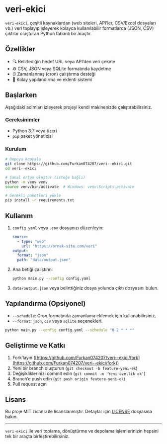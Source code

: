 # veri-ekici

`veri-ekici`, çeşitli kaynaklardan (web siteleri, API’ler, CSV/Excel dosyaları vb.) veri toplayıp işleyerek kolayca kullanılabilir formatlarda (JSON, CSV) çıktılar oluşturan Python tabanlı bir araçtır.

## Özellikler

* 🔍 Belirlediğin hedef URL veya API’den veri çekme
* ⚙️ CSV, JSON veya SQLite formatında kaydetme
* ⏰ Zamanlanmış (cron) çalıştırma desteği
* 🚀 Kolay yapılandırma ve eklenti sistemi

## Başlarken

Aşağıdaki adımları izleyerek projeyi kendi makinenizde çalıştırabilirsiniz.

### Gereksinimler

* Python 3.7 veya üzeri
* `pip` paket yöneticisi

### Kurulum

```bash
# Depoyu kopyala
git clone https://github.com/Furkan074207/veri--ekici.git
cd veri--ekici

# Sanal ortam oluştur (isteğe bağlı)
python -m venv venv
source venv/bin/activate  # Windows: venv\Scripts\activate

# Gerekli paketleri yükle
pip install -r requirements.txt
```

## Kullanım

1. `config.yaml` veya `.env` dosyanızı düzenleyin:

   ```yaml
   source:
     - type: "web"
       url: "https://ornek-site.com/veri"
   output:
     format: "json"
     path: "data/output.json"
   ```
2. Ana betiği çalıştırın:

   ```bash
   python main.py --config config.yaml
   ```
3. `data/output.json` veya belirttiğiniz dosya yolunda çıktı dosyasını bulun.

## Yapılandırma (Opsiyonel)

* `--schedule`: Cron formatında zamanlama eklemek için kullanabilirsiniz.
* `--format`: `json`, `csv` veya `sqlite` seçenekleri.

```bash
python main.py --config config.yaml --schedule "0 2 * * *"
```

## Geliştirme ve Katkı

1. Fork’layın ([https://github.com/Furkan074207/veri--ekici/fork](https://github.com/Furkan074207/veri--ekici/fork))
2. Yeni bir branch oluşturun (`git checkout -b feature-yeni-ek`)
3. Değişikliklerinizi commit edin (`git commit -m 'Yeni özellik ek'`)
4. Branch’e push edin (`git push origin feature-yeni-ek`)
5. Pull request açın

## Lisans

Bu proje MIT Lisansı ile lisanslanmıştır. Detaylar için [LICENSE](LICENSE) dosyasına bakın.

---

`veri-ekici` ile veri toplama, dönüştürme ve depolama işlemlerinizin hepsini tek bir araçta birleştirebilirsiniz.
